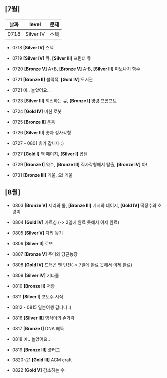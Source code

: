  
## [7월]

| 날짜         | level        | 문제         |
| ------------ | ------------ | ------------ |
| 0718         | Silver IV    | 스택         |


  
+ 0718  __[Silver IV]__   스택    

+ 0719  __[Silver IV]__   큐, __[Silver III]__   프린터 큐    

+ 0720  __[Bronze V]__   A+B, __[Bronze V]__   A-B, __[Silver III]__   피보나치 함수

+ 0721  __[Bronze II]__   블랙잭, __[Gold IV]__   도서관

+ 0721 예.. 놀았어요..

+ 0723  __[Silver III]__   회전하는 큐, __[Bronze I]__   명령 프롬프트
  
+ 0724  __[Gold IV]__   미친 로봇

+ 0725  __[Bronze II]__   운동

+ 0726  __[Silver III]__   숫자 정사각형

+ 0727 - 0801 휴가 갑니다 :)

+ 0727  __[Gold I]__   책 페이지, __[Silver I]__   곱셈

+ 0729  __[Bronze I]__   약수, __[Bronze III]__   직사각형에서 탈출, __[Bronze IV]__   아!
 
+ 0731  __[Bronze III]__   거울, 오! 거울


## [8월]
  
+ 0803  __[Bronze V]__   제리와 톰, __[Bronze III]__   베시와 데이지, __[Gold IV]__   떡장수와 호랑이

+ 0804  __[Gold IV]__   가르침 (-> 2일에 완료 못해서 이제 완료)

+ 0805  __[Silver V]__   다리 놓기

+ 0806  __[Silver II]__   로또

+ 0807  __[Bronze V]__   주디와 당근농장

+ 0808  __[Gold IV]__   드래곤 앤 던전(-> 7일에 완료 못해서 이제 완료)

+ 0809  __[Silver IV]__   기타줄

+ 0810  __[Bronze II]__   저항

+ 0811  __[Silver I]__   포도주 시식

+ 0812 - 0815 일본여행 갑니다 :)

+ 0816  __[Silver III]__   영식이의 손가락

+ 0817  __[Bronze I]__   DNA 해독

+ 0818 예.. 놀았어요..

+ 0819  __[Bronze III]__   플러그

+ 0820~21  __[Gold III]__   ACM craft

+ 0822  __[Gold V]__   감소하는 수      



